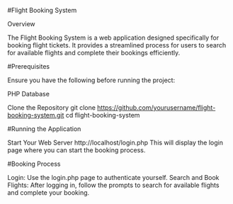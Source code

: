 #Flight Booking System

Overview

The Flight Booking System is a web application designed specifically for booking flight tickets. It provides a streamlined process for users to search for available flights and complete their bookings efficiently.

#Prerequisites

Ensure you have the following before running the project:

PHP
Database

Clone the Repository
git clone https://github.com/yourusername/flight-booking-system.git
cd flight-booking-system

#Running the Application

Start Your Web Server
http://localhost/login.php
This will display the login page where you can start the booking process.

#Booking Process

Login: Use the login.php page to authenticate yourself.
Search and Book Flights: After logging in, follow the prompts to search for available flights and complete your booking.
